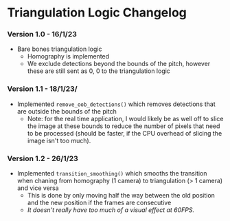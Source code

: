 # Triangulation Logic Changelog

### Version 1.0 - 16/1/23

- Bare bones triangulation logic 
  - Homography is implemented 
  - We exclude detections beyond the bounds of the pitch, however these are still sent as 0, 0 to the triangulation 
    logic

### Version 1.1 - 18/1/23/

- Implemented `remove_oob_detections()` which removes detections that are outside the bounds of the pitch
  - Note: for the real time application, I would likely be as well off to slice the image at these bounds to reduce the
    number of pixels that need to be processed (should be faster, if the CPU overhead of slicing the image isn't too much).

### Version 1.2 - 26/1/23

- Implemented `transition_smoothing()` which smooths the transition when chaning from homography (1 camera) to 
  triangulation (> 1 camera) and vice versa
  - This is done by only moving half the way between the old position and the new position if the frames are consecutive
  - _It doesn't really have too much of a visual effect at 60FPS._
